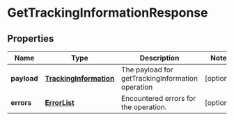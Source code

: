 
# GetTrackingInformationResponse

## Properties
Name | Type | Description | Notes
------------ | ------------- | ------------- | -------------
**payload** | [**TrackingInformation**](TrackingInformation.md) | The payload for getTrackingInformation operation |  [optional]
**errors** | [**ErrorList**](../ErrorList.md) | Encountered errors for the operation. |  [optional]



